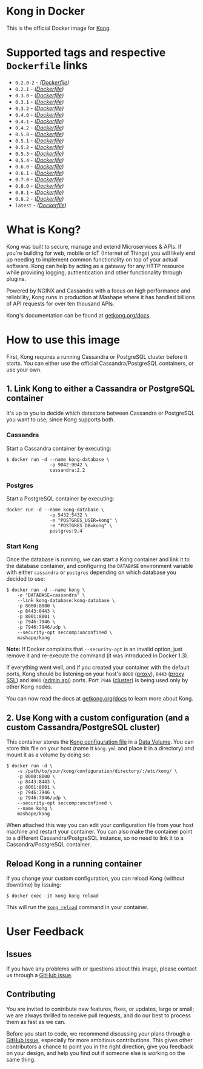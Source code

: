 # Kong in Docker

This is the official Docker image for [Kong][kong-site-url].

# Supported tags and respective `Dockerfile` links

- `0.2.0-2` - *([Dockerfile](https://github.com/Mashape/docker-kong/blob/0.2.0-2/Dockerfile))*
- `0.2.1` - *([Dockerfile](https://github.com/Mashape/docker-kong/blob/0.2.1/Dockerfile))*
- `0.3.0` - *([Dockerfile](https://github.com/Mashape/docker-kong/blob/0.3.0/Dockerfile))*
- `0.3.1` - *([Dockerfile](https://github.com/Mashape/docker-kong/blob/0.3.1/Dockerfile))*
- `0.3.2` - *([Dockerfile](https://github.com/Mashape/docker-kong/blob/0.3.2/Dockerfile))*
- `0.4.0` - *([Dockerfile](https://github.com/Mashape/docker-kong/blob/0.4.0/Dockerfile))*
- `0.4.1` - *([Dockerfile](https://github.com/Mashape/docker-kong/blob/0.4.1/Dockerfile))*
- `0.4.2` - *([Dockerfile](https://github.com/Mashape/docker-kong/blob/0.4.2/Dockerfile))*
- `0.5.0` - *([Dockerfile](https://github.com/Mashape/docker-kong/blob/0.5.0/Dockerfile))*
- `0.5.1` - *([Dockerfile](https://github.com/Mashape/docker-kong/blob/0.5.1/Dockerfile))*
- `0.5.2` - *([Dockerfile](https://github.com/Mashape/docker-kong/blob/0.5.2/Dockerfile))*
- `0.5.3` - *([Dockerfile](https://github.com/Mashape/docker-kong/blob/0.5.3/Dockerfile))*
- `0.5.4` - *([Dockerfile](https://github.com/Mashape/docker-kong/blob/0.5.4/Dockerfile))*
- `0.6.0` - *([Dockerfile](https://github.com/Mashape/docker-kong/blob/0.6.0/Dockerfile))*
- `0.6.1` - *([Dockerfile](https://github.com/Mashape/docker-kong/blob/0.6.1/Dockerfile))*
- `0.7.0` - *([Dockerfile](https://github.com/Mashape/docker-kong/blob/0.7.0/Dockerfile))*
- `0.8.0` - *([Dockerfile](https://github.com/Mashape/docker-kong/blob/0.8.0/Dockerfile))*
- `0.8.1` - *([Dockerfile](https://github.com/Mashape/docker-kong/blob/0.8.1/Dockerfile))*
- `0.8.2` - *([Dockerfile](https://github.com/Mashape/docker-kong/blob/0.8.2/Dockerfile))*
- `latest` - *([Dockerfile](https://github.com/Mashape/docker-kong/blob/0.8.2/Dockerfile))*

# What is Kong?

Kong was built to secure, manage and extend Microservices & APIs. If you're building for web, mobile or IoT (Internet of Things) you will likely end up needing to implement common functionality on top of your actual software. Kong can help by acting as a gateway for any HTTP resource while providing logging, authentication and other functionality through plugins.

Powered by NGINX and Cassandra with a focus on high performance and reliability, Kong runs in production at Mashape where it has handled billions of API requests for over ten thousand APIs.

Kong's documentation can be found at [getkong.org/docs][kong-docs-url].

# How to use this image

First, Kong requires a running Cassandra or PostgreSQL cluster before it starts. You can either use the official Cassandra/PostgreSQL containers, or use your own.

## 1. Link Kong to either a Cassandra or PostgreSQL container

It's up to you to decide which datastore between Cassandra or PostgreSQL you want to use, since Kong supports both.

### Cassandra

Start a Cassandra container by executing:

```shell
$ docker run -d --name kong-database \
                -p 9042:9042 \
                cassandra:2.2
```

### Postgres

Start a PostgreSQL container by executing:

```shell
docker run -d --name kong-database \
                -p 5432:5432 \
                -e "POSTGRES_USER=kong" \
                -e "POSTGRES_DB=kong" \
                postgres:9.4
```

### Start Kong

Once the database is running, we can start a Kong container and link it to the database container, and configuring the `DATABASE` environment variable with either `cassandra` or `postgres` depending on which database you decided to use:

```shell
$ docker run -d --name kong \
    -e "DATABASE=cassandra" \
    --link kong-database:kong-database \
    -p 8000:8000 \
    -p 8443:8443 \
    -p 8001:8001 \
    -p 7946:7946 \
    -p 7946:7946/udp \
    --security-opt seccomp:unconfined \
    mashape/kong
```

**Note:** If Docker complains that `--security-opt` is an invalid option, just remove it and re-execute the command (it was introduced in Docker 1.3).

If everything went well, and if you created your container with the default ports, Kong should be listening on your host's `8000` ([proxy][kong-docs-proxy-port]), `8443` ([proxy SSL][kong-docs-proxy-ssl-port]) and `8001` ([admin api][kong-docs-admin-api-port]) ports. Port `7946` ([cluster][kong-docs-cluster-port]) is being used only by other Kong nodes.

You can now read the docs at [getkong.org/docs][kong-docs-url] to learn more about Kong.

## 2. Use Kong with a custom configuration (and a custom Cassandra/PostgreSQL cluster)

This container stores the [Kong configuration file](http://getkong.org/docs/latest/configuration/) in a [Data Volume][docker-data-volume]. You can store this file on your host (name it `kong.yml` and place it in a directory) and mount it as a volume by doing so:

```shell
$ docker run -d \
    -v /path/to/your/kong/configuration/directory/:/etc/kong/ \
    -p 8000:8000 \
    -p 8443:8443 \
    -p 8001:8001 \
    -p 7946:7946 \
    -p 7946:7946/udp \
    --security-opt seccomp:unconfined \
    --name kong \
    mashape/kong
```

When attached this way you can edit your configuration file from your host machine and restart your container. You can also make the container point to a different Cassandra/PostgreSQL instance, so no need to link it to a Cassandra/PostgreSQL container.

## Reload Kong in a running container

If you change your custom configuration, you can reload Kong (without downtime) by issuing:

```shell
$ docker exec -it kong kong reload
```

This will run the [`kong reload`][kong-docs-reload] command in your container.

# User Feedback

## Issues

If you have any problems with or questions about this image, please contact us through a [GitHub issue][github-new-issue].

## Contributing

You are invited to contribute new features, fixes, or updates, large or small; we are always thrilled to receive pull requests, and do our best to process them as fast as we can.

Before you start to code, we recommend discussing your plans through a [GitHub issue][github-new-issue], especially for more ambitious contributions. This gives other contributors a chance to point you in the right direction, give you feedback on your design, and help you find out if someone else is working on the same thing.

[kong-site-url]: http://getkong.org
[kong-docs-url]: http://getkong.org/docs
[kong-docs-proxy-port]: http://getkong.org/docs/latest/configuration/#proxy_port
[kong-docs-proxy-ssl-port]: http://getkong.org/docs/latest/configuration/#proxy_listen_ssl
[kong-docs-admin-api-port]: http://getkong.org/docs/latest/configuration/#admin_api_port
[kong-docs-cluster-port]: http://getkong.org/docs/latest/configuration/#cluster_listen
[kong-docs-reload]: http://getkong.org/docs/latest/cli/#reload

[github-new-issue]: https://github.com/Mashape/docker-kong/issues/new
[docker-data-volume]: https://docs.docker.com/userguide/dockervolumes/
